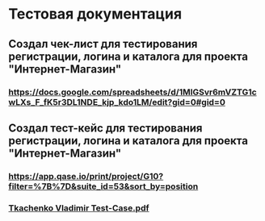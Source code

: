 # Тестовая документация
## Создал чек-лист для тестирования регистрации, логина и каталога для проекта "Интернет-Магазин"
### https://docs.google.com/spreadsheets/d/1MIGSvr6mVZTG1cwLXs_F_fK5r3DL1NDE_kjp_kdo1LM/edit?gid=0#gid=0

## Создал тест-кейс для тестирования регистрации, логина и каталога для проекта "Интернет-Магазин"
### https://app.qase.io/print/project/G10?filter=%7B%7D&suite_id=53&sort_by=position
### [Tkachenko Vladimir Test-Case.pdf](https://github.com/user-attachments/files/19984781/Tkachenko.Vladimir.Test-Case.pdf)
